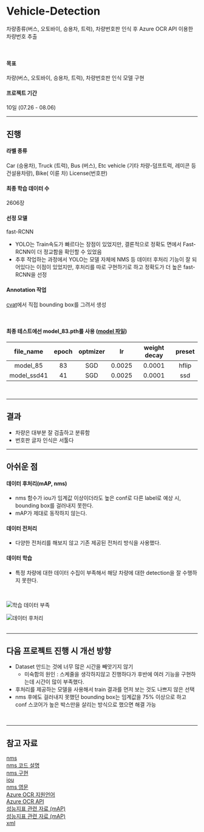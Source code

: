 # Vehicle-Detection
차량종류(버스, 오토바이, 승용차, 트럭), 차량번호판 인식 후 Azure OCR API 이용한 차량번호 추출

<br/>

#### 목표 
차량(버스, 오토바이, 승용차, 트럭), 차량번호판 인식 모델 구현

#### 프로젝트 기간 
10일 (07.26 - 08.06)

---

## 진행
#### 라벨 종류
Car (승용차), Truck (트럭), Bus (버스), Etc vehicle (기타 차량-덤프트럭, 레미콘 등 건설용차량), Bike( 이륜
차) License(번호판)

#### 최종 학습 데이터 수 
2606장

#### 선정 모델 
fast-RCNN
  - YOLO는 Train속도가 빠르다는 장점이 있었지만, 
				결론적으로 정확도 면에서 Fast-RCNN이 더 정교함을 확인할 수 있었음
- 추후 작업하는 과정에서 YOLO는 모델 자체에 NMS 등 데이터 후처리 기능이 잘 되어있다는 이점이 있었지만, 후처리를 따로 구현하기로 하고 정확도가 더 높은 fast-RCNN을 선정  

#### Annotation 작업
[cvat](https://cvat.org/)에서 직접 bounding box를 그려서 생성 

<br/>

 #### 최종 테스트에선 model_83.pth를 사용 ([model 파일](https://drive.google.com/drive/folders/1uPNTmPwH0yoMDWR3hRPaWWebjgmB2Q1w?usp=sharing))

|file_name|epoch|optmizer|lr|weight decay|preset|
|:---:|:---:|:------:|:---:|:---:|:---:|
|model_85|83|SGD|0.0025|0.0001|hflip|
|model_ssd41|41|SGD|0.0025|0.0001|ssd|

<br/>

---
## 결과
- 차량은 대부분 잘 검출하고 분류함
- 번호판 글자 인식은 서툴다

---
## 아쉬운 점

#### 데이터 후처리(mAP, nms)
  - nms 함수가 iou가 임계값 이상이더라도 높은 conf로 다른 label로 예상 시, bounding box를 걸러내지 못한다.
  - mAP가 제대로 동작하지 않는다.
#### 데이터 전처리
  - 다양한 전처리를 해보지 않고 기존 제공된 전처리 방식을 사용했다.
#### 데이터 학습
  - 특정 차량에 대한 데이터 수집이 부족해서 해당 차량에 대한 detection을 잘 수행하지 못한다.
<br/>


![학습 데이터 부족](https://user-images.githubusercontent.com/37794363/128749755-783e5a6d-8564-42e0-932d-2c9b4282017a.png)

![데이터 후처리](https://user-images.githubusercontent.com/37794363/128749857-5ce2b321-db56-45d3-aedf-f3f8e1f89e70.png)
<br/>
<br/>

---

## 다음 프로젝트 진행 시 개선 방향
- Dataset 만드는 것에 너무 많은 시간을 빼앗기지 않기 
  - 미숙함의 원인 : 스케줄을 생각하지않고 진행하다가 후반에 여러 기능을 구현하는데 시간이 많이 부족했다.
- 후처리를 제공하는 모델을 사용해서 train 결과를 먼저 보는 것도 나쁘지 않은 선택
- nms 후에도 걸러내지 못했던 bounding box는 임계값을 75% 이상으로 하고 conf 스코어가 높은 박스만을 살리는 방식으로 했으면 해결 가능

<br/>

---

## 참고 자료
[nms](https://dyndy.tistory.com/275) <br/>
[nms 코드 설명](https://naknaklee.github.io/etc/2021/03/08/NMS/) <br/>
[nms 구현](https://deep-learning-study.tistory.com/403) <br/>
[iou](https://ballentain.tistory.com/12) <br/>
[nms 영문](https://towardsdatascience.com/non-maximum-suppression-nms-93ce178e177c) <br/>
[Azure OCR 지원언어](https://docs.microsoft.com/ko-kr/azure/cognitive-services/computer-vision/language-support#optical-character-recognition-ocr) <br/>
[Azure OCR API](https://docs.microsoft.com/ko-kr/azure/cognitive-services/computer-vision/overview-ocr) <br/>
[성능지표 관련 자료 (mAP)](https://eehoeskrap.tistory.com/546) <br/>
[성능지표 관련 자료 (mAP)](https://glee1228.tistory.com/5) <br/>
[xml](http://egloos.zum.com/sweeper/v/3045370) <br/>
